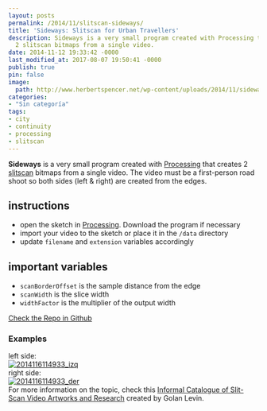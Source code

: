 ```yaml
---
layout: posts
permalink: /2014/11/slitscan-sideways/
title: 'Sideways: Slitscan for Urban Travellers'
description: Sideways is a very small program created with Processing that creates
  2 slitscan bitmaps from a single video.
date: 2014-11-12 19:33:42 -0000
last_modified_at: 2017-08-07 19:50:41 -0000
publish: true
pin: false
image:
  path: http://www.herbertspencer.net/wp-content/uploads/2014/11/sideways.jpg
categories:
- "Sin categoría"
tags:
- city
- continuity
- processing
- slitscan
---
```

**Sideways** is a very small program created with [Processing](http://www.processing.org) that creates 2 [slitscan](http://en.wikipedia.org/wiki/Slit-scan_photography) bitmaps from a single video. The video must be a first-person road shoot so both sides (left & right) are created from the edges.

## [](https://github.com/hspencer/sideways#instructions)instructions

* open the sketch in [Processing](http://www.processing.org). Download the program if necessary
* import your video to the sketch or place it in the `/data` directory
* update `filename` and `extension` variables accordingly

## [](https://github.com/hspencer/sideways#important-variables)important variables

* `scanBorderOffset` is the sample distance from the edge
* `scanWidth` is the slice width
* `widthFactor` is the multiplier of the output width

[Check the Repo in Github](https://github.com/hspencer/sideways "Sideways of Github")

### Examples

left side:  
[![2014116114933_izq](/assets/uploads/2014/11/2014116114933_izq-1010x130.png)](/assets/uploads/2014/11/2014116114933_izq.png)  
right side:  
[![2014116114933_der](/assets/uploads/2014/11/2014116114933_der-1010x130.png)](/assets/uploads/2014/11/2014116114933_der.png)  
For more information on the topic, check this [Informal Catalogue of Slit-Scan Video Artworks and Research](http://www.flong.com/texts/lists/slit_scan/) created by Golan Levin.
